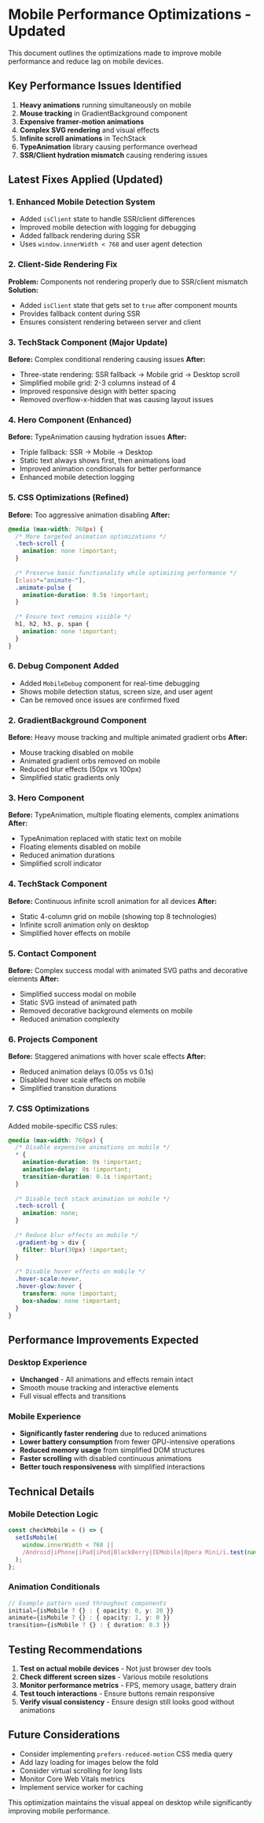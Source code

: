 # Mobile Performance Optimizations - Updated

This document outlines the optimizations made to improve mobile performance and reduce lag on mobile devices.

## Key Performance Issues Identified
1. **Heavy animations** running simultaneously on mobile
2. **Mouse tracking** in GradientBackground component
3. **Expensive framer-motion animations** 
4. **Complex SVG rendering** and visual effects
5. **Infinite scroll animations** in TechStack
6. **TypeAnimation** library causing performance overhead
7. **SSR/Client hydration mismatch** causing rendering issues

## Latest Fixes Applied (Updated)

### 1. Enhanced Mobile Detection System
- Added `isClient` state to handle SSR/client differences
- Improved mobile detection with logging for debugging
- Added fallback rendering during SSR
- Uses `window.innerWidth < 768` and user agent detection

### 2. Client-Side Rendering Fix
**Problem:** Components not rendering properly due to SSR/client mismatch
**Solution:** 
- Added `isClient` state that gets set to `true` after component mounts
- Provides fallback content during SSR
- Ensures consistent rendering between server and client

### 3. TechStack Component (Major Update)
**Before:** Complex conditional rendering causing issues
**After:**
- Three-state rendering: SSR fallback → Mobile grid → Desktop scroll
- Simplified mobile grid: 2-3 columns instead of 4
- Improved responsive design with better spacing
- Removed overflow-x-hidden that was causing layout issues

### 4. Hero Component (Enhanced)
**Before:** TypeAnimation causing hydration issues
**After:**
- Triple fallback: SSR → Mobile → Desktop
- Static text always shows first, then animations load
- Improved animation conditionals for better performance
- Enhanced mobile detection logging

### 5. CSS Optimizations (Refined)
**Before:** Too aggressive animation disabling
**After:**
```css
@media (max-width: 768px) {
  /* More targeted animation optimizations */
  .tech-scroll {
    animation: none !important;
  }
  
  /* Preserve basic functionality while optimizing performance */
  [class*="animate-"],
  .animate-pulse {
    animation-duration: 0.5s !important;
  }
  
  /* Ensure text remains visible */
  h1, h2, h3, p, span {
    animation: none !important;
  }
}
```

### 6. Debug Component Added
- Added `MobileDebug` component for real-time debugging
- Shows mobile detection status, screen size, and user agent
- Can be removed once issues are confirmed fixed

### 2. GradientBackground Component
**Before:** Heavy mouse tracking and multiple animated gradient orbs
**After:** 
- Mouse tracking disabled on mobile
- Animated gradient orbs removed on mobile
- Reduced blur effects (50px vs 100px)
- Simplified static gradients only

### 3. Hero Component
**Before:** TypeAnimation, multiple floating elements, complex animations
**After:**
- TypeAnimation replaced with static text on mobile
- Floating elements disabled on mobile
- Reduced animation durations
- Simplified scroll indicator

### 4. TechStack Component
**Before:** Continuous infinite scroll animation for all devices
**After:**
- Static 4-column grid on mobile (showing top 8 technologies)
- Infinite scroll animation only on desktop
- Simplified hover effects on mobile

### 5. Contact Component
**Before:** Complex success modal with animated SVG paths and decorative elements
**After:**
- Simplified success modal on mobile
- Static SVG instead of animated path
- Removed decorative background elements on mobile
- Reduced animation complexity

### 6. Projects Component
**Before:** Staggered animations with hover scale effects
**After:**
- Reduced animation delays (0.05s vs 0.1s)
- Disabled hover scale effects on mobile
- Simplified transition durations

### 7. CSS Optimizations
Added mobile-specific CSS rules:
```css
@media (max-width: 768px) {
  /* Disable expensive animations on mobile */
  * {
    animation-duration: 0s !important;
    animation-delay: 0s !important;
    transition-duration: 0.1s !important;
  }
  
  /* Disable tech stack animation on mobile */
  .tech-scroll {
    animation: none;
  }
  
  /* Reduce blur effects on mobile */
  .gradient-bg > div {
    filter: blur(30px) !important;
  }
  
  /* Disable hover effects on mobile */
  .hover-scale:hover,
  .hover-glow:hover {
    transform: none !important;
    box-shadow: none !important;
  }
}
```

## Performance Improvements Expected

### Desktop Experience
- **Unchanged** - All animations and effects remain intact
- Smooth mouse tracking and interactive elements
- Full visual effects and transitions

### Mobile Experience
- **Significantly faster rendering** due to reduced animations
- **Lower battery consumption** from fewer GPU-intensive operations
- **Reduced memory usage** from simplified DOM structures
- **Faster scrolling** with disabled continuous animations
- **Better touch responsiveness** with simplified interactions

## Technical Details

### Mobile Detection Logic
```typescript
const checkMobile = () => {
  setIsMobile(
    window.innerWidth < 768 || 
    /Android|iPhone|iPad|iPod|BlackBerry|IEMobile|Opera Mini/i.test(navigator.userAgent)
  );
};
```

### Animation Conditionals
```typescript
// Example pattern used throughout components
initial={isMobile ? {} : { opacity: 0, y: 20 }}
animate={isMobile ? {} : { opacity: 1, y: 0 }}
transition={isMobile ? {} : { duration: 0.3 }}
```

## Testing Recommendations
1. **Test on actual mobile devices** - Not just browser dev tools
2. **Check different screen sizes** - Various mobile resolutions
3. **Monitor performance metrics** - FPS, memory usage, battery drain
4. **Test touch interactions** - Ensure buttons remain responsive
5. **Verify visual consistency** - Ensure design still looks good without animations

## Future Considerations
- Consider implementing `prefers-reduced-motion` CSS media query
- Add lazy loading for images below the fold
- Consider virtual scrolling for long lists
- Monitor Core Web Vitals metrics
- Implement service worker for caching

This optimization maintains the visual appeal on desktop while significantly improving mobile performance.
